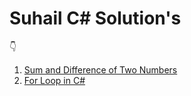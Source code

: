 # Suhail C# Solution's

👇
1) [Sum and Difference of Two Numbers](https://github.com/suhaillahmad/DSC-ASSIGNMENT-SOLUTION/blob/main/assigment%20solution%20C%23/Sum_and_Difference_Two_Numbers.c)
2) [For Loop in C#](https://github.com/suhaillahmad/DSC-ASSIGNMENT-SOLUTION/blob/main/assigment%20solution%20C%23/For_Loop_in_C.c)
